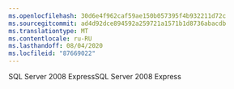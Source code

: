 ```yaml
---
ms.openlocfilehash: 30d6e4f962caf59ae150b057395f4b932211d72c
ms.sourcegitcommit: ad4d92dce894592a259721a1571b1d8736abacdb
ms.translationtype: MT
ms.contentlocale: ru-RU
ms.lasthandoff: 08/04/2020
ms.locfileid: "87669022"
---
```

<span data-ttu-id="3047b-101">SQL Server 2008 Express</span><span class="sxs-lookup"><span data-stu-id="3047b-101">SQL Server 2008 Express</span></span>
